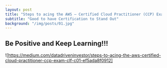 ```yaml
---
layout: post
title: "Steps to acing the AWS — Certified Cloud Practitioner (CCP) Exam — CLF-C01"
subtitle: "Good to have Certification to Stand Out"
background: "/img/posts/01.jpg"
---
```


## Be Positive and Keep Learning!!!

![https://medium.com/datadriveninvestor/steps-to-acing-the-aws-certified-cloud-practitioner-ccp-exam-clf-c01-ef5ada8f0912]
